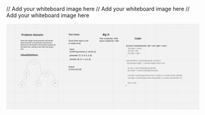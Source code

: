 // Add your whiteboard image here
// Add your whiteboard image here
// Add your whiteboard image here


![](./challenge01.png)